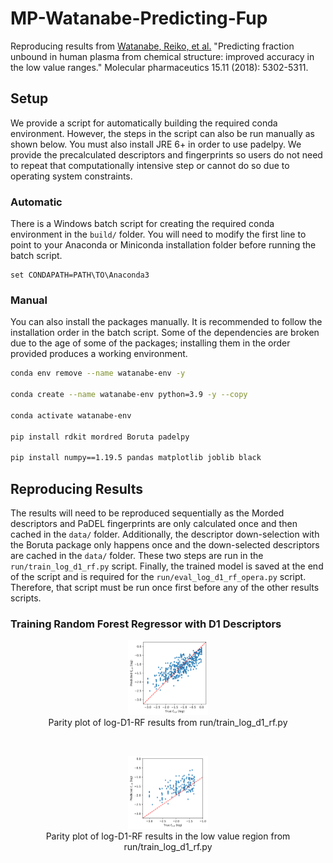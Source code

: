 # MP-Watanabe-Predicting-Fup
Reproducing results from  <a href="https://pubs.acs.org/doi/10.1021/acs.molpharmaceut.8b00785" target="_blank">Watanabe, Reiko, et al.</a> "Predicting fraction unbound in human plasma from chemical structure: improved accuracy in the low value ranges." Molecular pharmaceutics 15.11 (2018): 5302-5311.

## Setup
We provide a script for automatically building the required conda environment. However, the steps in the script can also be run manually as shown below. You must also install JRE 6+ in order to use padelpy. We provide the precalculated descriptors and fingerprints so users do not need to repeat that computationally intensive step or cannot do so due to operating system constraints.

### Automatic
There is a Windows batch script for creating the required conda environment in the ```build/``` folder. You will need to modify the first line to point to your Anaconda or Miniconda installation folder before running the batch script.
```batch
set CONDAPATH=PATH\TO\Anaconda3
```

### Manual
You can also install the packages manually. It is recommended to follow the installation order in the batch script. Some of the dependencies are broken due to the age of some of the packages; installing them in the order provided produces a working environment. 

```bash
conda env remove --name watanabe-env -y

conda create --name watanabe-env python=3.9 -y --copy

conda activate watanabe-env

pip install rdkit mordred Boruta padelpy

pip install numpy==1.19.5 pandas matplotlib joblib black
```

## Reproducing Results
The results will need to be reproduced sequentially as the Morded descriptors and PaDEL fingerprints are only calculated once and then cached in the ```data/``` folder. Additionally, the descriptor down-selection with the Boruta package only happens once and the down-selected descriptors are cached in the ```data/``` folder. These two steps are run in the ```run/train_log_d1_rf.py``` script. Finally, the trained model is saved at the end of the script and is required for the ```run/eval_log_d1_rf_opera.py``` script. Therefore, that script must be run once first before any of the other results scripts.

### Training Random Forest Regressor with D1 Descriptors

<div align="center">
<figure>
<img src="./results/train_log_d1_rf/watanabe_parity.png" alt="Watanabe Full" style="width:30%">
<br>
<figcaption>Parity plot of log-D1-RF results from run/train_log_d1_rf.py</figcaption>
</figure>
</div>
<br>
<div align="center">
<figure>
<img src="./results/train_log_d1_rf/watanabe_parity_low.png" alt="Watanabe Full" style="width:30%">
<br>
<figcaption>Parity plot of log-D1-RF results in the low value region from run/train_log_d1_rf.py</figcaption>
</figure>
</div>

